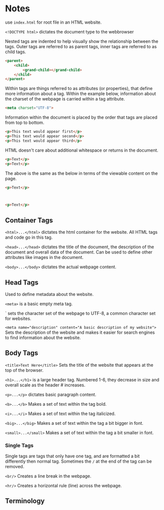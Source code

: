 # Notes
use `index.html` for root file in an HTML website.

`<!DOCTYPE html>` dictates the document type to the webbrowser

Nested tags are indented to help visually show the relationship between the tags. Outer tags are referred to as parent tags, inner tags are referred to as child tags.
```HTML
<parent>
    <child>
        <grand-child></grand-child>
    </child>
</parent>

```

Within tags are things referred to as attributes (or properties), that define more information about a tag. Within the example below, information about the charset of the webpage is carried within a tag attribute.
```HTML
<meta charset="UTF-8">
```

Information within the document is placed by the order that tags are placed from top to bottom.
```HTML
<p>This text would appear first</p>
<p>This text would appear second</p>
<p>This text would appear third</p>
```

HTML doesn't care about additional whitespace or returns in the document.
```HTML
<p>Text</p>
<p>Text</p>
```
The above is the same as the below in terms of the viewable content on the page.

```HTML
<p>Text</p>



<p>Text</p>
```
## Container Tags
`<html>...</html>` dictates the html container for the website. All HTML tags and code go in this tag.

`<head>...</head>` dictates the title of the document, the description of the document and overall data of the document. Can be used to define other attributes like images in the document.

`<body>...</body>` dictates the actual webpage content.

## Head Tags
Used to define metadata about the website.

`<meta>` is a basic empty meta tag.

`<meta charset="UTF-8"> sets the character set of the webpage to UTF-8, a common character set for websites.

`<meta name="description" content="A basic description of my website">` Sets the description of the website and makes it easier for search engines to find information about the website.

## Body Tags
`<title>Text Here</title>` Sets the title of the website that appears at the top of the browser.

`<h1>...</h1>` is a large header tag. Numbered 1-6, they decrease in size and overall scale as the header # increases.

`<p>...</p>` dictates basic paragraph content.

`<b>...</b>` Makes a set of text within the tag bold. 

`<i>...</i>` Makes a set of text within the tag italicized.

`<big>...</big>` Makes a set of text within the tag a bit bigger in font.

`<small>...</small>` Makes a set of text within the tag a bit smaller in font.

### Single Tags
Single tags are tags that only have one tag, and are formatted a bit differently then normal tag. Sometimes the `/` at the end of the tag can be removed.

`<br/>` Creates a line break in the webpage.

`<hr/>` Creates a horizontal rule (line) across the webpage.


## Terminology
